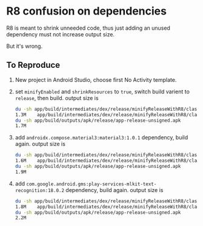 # R8 confusion on dependencies

R8 is meant to shrink unneeded code, thus just adding an unused dependency must not increase output size.

But it's wrong.

## To Reproduce

1. New project in Android Studio, choose first No Activity template.

1. set `minifyEnabled` and `shrinkResources` to `true`, switch build varient to `release`, then build. output size is
    ```sh
    du -sh app/build/intermediates/dex/release/minifyReleaseWithR8/classes.dex
    1.3M	app/build/intermediates/dex/release/minifyReleaseWithR8/classes.dex
    du -sh app/build/outputs/apk/release/app-release-unsigned.apk
    1.7M
    ```

1. add `androidx.compose.material3:material3:1.0.1` dependency, build again. output size is
    ```sh
    du -sh app/build/intermediates/dex/release/minifyReleaseWithR8/classes.dex
    1.6M	app/build/intermediates/dex/release/minifyReleaseWithR8/classes.dex
    du -sh app/build/outputs/apk/release/app-release-unsigned.apk
    1.9M
    ```

1. add `com.google.android.gms:play-services-mlkit-text-recognition:18.0.2` dependency, build again. output size is
    ```sh
    du -sh app/build/intermediates/dex/release/minifyReleaseWithR8/classes.dex
    1.8M	app/build/intermediates/dex/release/minifyReleaseWithR8/classes.dex
    du -sh app/build/outputs/apk/release/app-release-unsigned.apk
    2.2M
    ```

